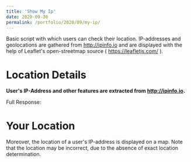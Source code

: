 ```yaml
--- 
title: 'Show My Ip' 
date: 2020-09-30 
permalink: /portfolio/2020/09/my-ip/ 
---
```

Basic script with which users can check their location. IP-addresses and geolocations are gathered from <http://ipinfo.io> and are displayed with the help of Leaflet's open-streetmap source ( <https://leafletjs.com/> ).

<script src="https://ajax.googleapis.com/ajax/libs/jquery/3.5.1/jquery.min.js"></script>
<script>
$.get("https://ipinfo.io/json", function (response) {
    $("#ip").html("IP: " + response.ip);
    $("#address").html("Location: " + response.city + ", " + response.region);
    long_lat = (response.loc);
    $("#loc").html(response.loc);
    $("#details").html(JSON.stringify(response, null, 4));
}, "jsonp");
</script>
# Location Details
**User's IP-Address and other features are extracted from <http://ipinfo.io>.**
<div id="ip"></div>
<div id="address"></div>
<div id="loc"></div>

Full Response:
<div id="details"></div>


# Your Location
Moreover, the location of a user's IP-address is displayed on a map. Note that the location may be incorrect, due to the absence of exact location determination. 
<script src="https://ajax.googleapis.com/ajax/libs/jquery/3.5.1/jquery.min.js"></script>
<script src="https://unpkg.com/leaflet@1.6.0/dist/leaflet.js"></script>
<link href="https://unpkg.com/leaflet@1.6.0/dist/leaflet.css" rel="stylesheet"/>
<div id="osm-map"></div>
<script>
var long_lat;
$.get("https://ipinfo.io/json", function (response) {
    $("#ip").html("IP: " + response.ip);
    $("#address").html("Location: " + response.city + ", " + response.region);
    long_lat = (response.loc);
    $("#details").html(JSON.stringify(response, null, 4));
}, "jsonp");
setTimeout(() => {
var element = document.getElementById('osm-map');
      element.style = 'height:300px;';
      var map = L.map(element);
      L.tileLayer('http://{s}.tile.osm.org/{z}/{x}/{y}.png', {
    attribution: '&copy; <a href="http://osm.org/copyright">OpenStreetMap</a> contributors'
}).addTo(map);
      var target = L.latLng(long_lat.split(','));
      map.setView(target, 14);
      L.marker(target).addTo(map);
}, 4000); //Wait 1500 ms plotting to get json object.

</script>




